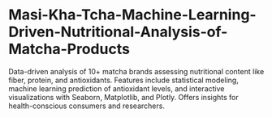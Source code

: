 # Masi-Kha-Tcha-Machine-Learning-Driven-Nutritional-Analysis-of-Matcha-Products
Data-driven analysis of 10+ matcha brands assessing nutritional content like fiber, protein, and antioxidants. Features include statistical modeling, machine learning prediction of antioxidant levels, and interactive visualizations with Seaborn, Matplotlib, and Plotly. Offers insights for health-conscious consumers and researchers.
